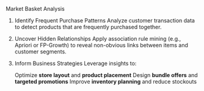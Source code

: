 Market Basket Analysis

1. Identify Frequent Purchase Patterns
   Analyze customer transaction data to detect products that are frequently purchased together.

2. Uncover Hidden Relationships
   Apply association rule mining (e.g., Apriori or FP-Growth) to reveal non-obvious links between items and customer segments.

3. Inform Business Strategies
   Leverage insights to:

    Optimize **store layout** and **product placement**
    Design **bundle offers** and **targeted promotions**
    Improve **inventory planning** and reduce stockouts
